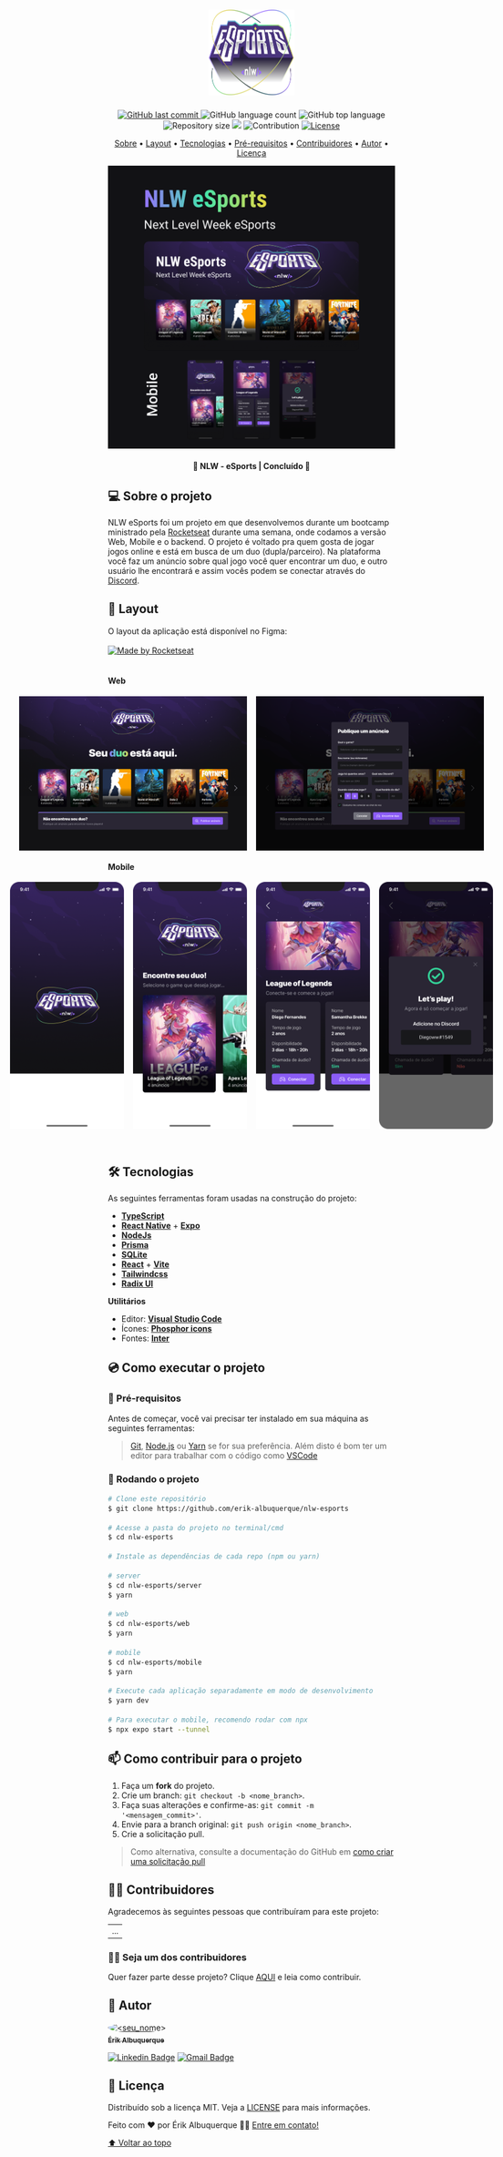<h1 align="center" id="nlw_esports">
  <img src="web/src/assets/logo-nlw-esports.svg" alt="Logo" height="150" width="150">
</h1>

<!-- Description -->
<!-- Pequena descrição do projeto. -->

<p align="center"></p>

<!-- Badges -->
<!--
Aqui peguei como base repo do React(https://github.com/facebook/react) para setar as badges.
Para mais Badges, acesse: https://shields.io/
-->
<p align="center">
  <!-- GitHub last commit -->
  <a href="">
    <img alt="GitHub last commit" src="https://img.shields.io/github/last-commit/erik-albuquerque/nlw-esports?color=%235965E0">
  </a>
  <!-- GitHub language count -->
  <img alt="GitHub language count" src="https://img.shields.io/github/languages/count/erik-albuquerque/nlw-esports?color=%235965E0">
  <!-- GitHub top language -->
  <img alt="GitHub top language" src="https://img.shields.io/github/languages/top/erik-albuquerque/nlw-esports?color=%235965E0">
  <!-- Repository size -->
  <img alt="Repository size" src="https://img.shields.io/github/repo-size/erik-albuquerque/nlw-esports?color=%235965E0">
  <!-- Repository status -->
  <img src="https://www.repostatus.org/badges/latest/active.svg">
  <!-- Contribution -->
  <img src="https://img.shields.io/badge/contribution-welcome-235965E0" alt="Contribution">
  <!-- Link repo -->
  <a href="link repo">
    <img src="https://img.shields.io/github/license/erik-albuquerque/nlw-esports?color=%235965E0" alt="License">
  </a>
</p>

<!-- Table content -->
<!-- Adicione seus tópicos, ex: -->
<p align="center">
 <a href="#about">Sobre</a> •
 <a href="#layout">Layout</a> • 
 <a href="#technologies">Tecnologias</a> • 
 <a href="#prerequisites">Pré-requisitos</a> •
 <a href="#contributors">Contribuidores</a> • 
 <a href="#author">Autor</a> • 
 <a href="#license">Licença</a>
</p>

<!-- main image -->
<p align="center">
  <!-- Link externo ou local(.github). -->
  <img src="./.github/img/bg.png" alt="nlw_esports">
</p>

<!-- Project Status -->
<h4 align="center">
  	🚧 NLW - eSports | Concluído 🚧
</h4>

<!-- Description 2 -->
<!-- Descreva seu projeto. -->
<h2 id="about">
💻 Sobre o projeto
</h2>

NLW eSports foi um projeto em que desenvolvemos durante um bootcamp ministrado pela [Rocketseat](https://www.rocketseat.com.br/) durante uma semana, onde codamos a versão Web, Mobile e o backend. O projeto é voltado pra quem gosta de jogar jogos online e está em busca de um duo (dupla/parceiro). Na plataforma você faz um anúncio sobre qual jogo você quer encontrar um duo, e outro usuário lhe encontrará e assim vocês podem se conectar através do [Discord](https://discord.com/).

<!-- Layout -->
<!-- Substitua pelo link do layout no Figma (https://www.figma.com) -->
<h2 id="layout">🎨 Layout</h2>
O layout da aplicação está disponível no Figma:
<br /><br />
<a href="https://www.figma.com/community/file/1150897317533332617">
  <img alt="Made by Rocketseat" src="https://img.shields.io/badge/Acessar%20Layout%20-Figma-%235965E0">
</a>
<br /><br />

<h4 id="layout_web">Web</h4>
<p align="left" style="display: flex; align-items: flex-start; justify-content: center; gap: 16px;">
  <img src="./.github/img/landing.png" width="400px" alt="exemplo">

  <img src="./.github/img/ad.png" width="400px" alt="exemplo">

</p>

<h4 id="layout_mobile">Mobile</h4>
<p align="left" style="display: flex; align-items: flex-start; justify-content: center; gap: 16px;">
  <img src="./.github/img/mobile/splash.png" width="200px" alt="exemplo">

  <img src="./.github/img/mobile/home.png" width="200px" alt="exemplo">

   <img src="./.github/img/mobile/ad.png" width="200px" alt="exemplo">

   <img src="./.github/img/mobile/connected.png" width="200px" alt="exemplo">

</p>

<!-- Technologies -->
<!-- [nome_da_tech](https://exemplo.com)-->
<br />
<h2 id="technologies">🛠 Tecnologias</h2>

As seguintes ferramentas foram usadas na construção do projeto:

- **[TypeScript](https://www.typescriptlang.org/)**
- **[React Native](https://reactnative.dev/)** + **[Expo](https://expo.dev/)**
- **[NodeJs](https://nodejs.org/en/)**
- **[Prisma](https://www.prisma.io/)**
- **[SQLite](https://www.sqlite.org/index.html)**
- **[React](https://reactjs.org/)** + **[Vite](https://vitejs.dev/)**
- **[Tailwindcss](https://tailwindcss.com/)**
- **[Radix UI](https://www.radix-ui.com/)**

**Utilitários**

- Editor: **[Visual Studio Code](https://code.visualstudio.com/)**
- Ícones: **[Phosphor icons](https://phosphoricons.com/)**
- Fontes: **[Inter](https://fonts.google.com/specimen/Inter?query=Inter)**

<!-- Prerequisites -->
<h2 id="prerequisites">💿 Como executar o projeto</h2>

### 🧰 Pré-requisitos

Antes de começar, você vai precisar ter instalado em sua máquina as seguintes ferramentas:

> [Git](https://git-scm.com), [Node.js](https://nodejs.org/en/) ou [Yarn](https://yarnpkg.com/) se for sua preferência.
> Além disto é bom ter um editor para trabalhar com o código como [VSCode](https://code.visualstudio.com/)

### 🧭 Rodando o projeto

```bash
# Clone este repositório
$ git clone https://github.com/erik-albuquerque/nlw-esports

# Acesse a pasta do projeto no terminal/cmd
$ cd nlw-esports

# Instale as dependências de cada repo (npm ou yarn)

# server 
$ cd nlw-esports/server
$ yarn

# web
$ cd nlw-esports/web
$ yarn

# mobile
$ cd nlw-esports/mobile
$ yarn

# Execute cada aplicação separadamente em modo de desenvolvimento
$ yarn dev

# Para executar o mobile, recomendo rodar com npx
$ npx expo start --tunnel

```

 <!-- Contributors -->
<h2 id="contributors">📫 Como contribuir para o projeto</h2>

1.  Faça um **fork** do projeto.
2.  Crie um branch: `git checkout -b <nome_branch>`.
3.  Faça suas alterações e confirme-as: `git commit -m '<mensagem_commit>'`.
4.  Envie para a branch original: `git push origin <nome_branch>`.
5.  Crie a solicitação pull.

> Como alternativa, consulte a documentação do GitHub em [como criar uma solicitação pull](https://help.github.com/en/github/collaborating-with-issues-and-pull-requests/creating-a-pull-request)

## 👨‍💻 Contribuidores

Agradecemos às seguintes pessoas que contribuíram para este projeto:

<!--
Se você já tem experiência, use o bot para automatizar esse processo.
https://allcontributors.org/docs/en/bot/overview
-->
<table>
  <tr>
    <td align="center">
      ...
    </td>
  </tr>
</table>

### 🙋‍♂️ Seja um dos contribuidores

Quer fazer parte desse projeto? Clique [AQUI](CONTRIBUTING.md) e leia como contribuir.

<!-- Author -->
<!-- Link do avatar do seu GitHub. -->
<h2 id="author">🦸 Autor</h2>
<a href="https://github.com/erik-albuquerque">
<!-- Link externo ou local(.github). -->
 <img style="border-radius: 50%;" src="https://avatars.githubusercontent.com/u/79419167?s=400&u=3edd790414e54cbcaf9cf251ffbe45fa286d7fc8&v=4" width="100px;" alt="<seu_nome>"/>
 <br />
 <sub><b>Érik Albuquerque</b></sub></a>

[![Linkedin Badge](https://img.shields.io/badge/-Linkedin-blue?style=flat-square&logo=Linkedin&logoColor=white&link=https://www.linkedin.com/in/erik-albuquerque/)](https://www.linkedin.com/in/erik-albuquerque/)
[![Gmail Badge](https://img.shields.io/badge/-Gmail-c14438?style=flat-square&logo=Gmail&logoColor=white&link=mailto:erik.albuquerque.oficial@gmail.com)](mailto:erik.albuquerque.oficial@gmail.com)

<!-- License -->
<!-- Crie a licença quando inciar seu projeto. -->
<h2 id="license">📝 Licença</h2>

Distribuído sob a licença MIT. Veja a [LICENSE](LICENSE) para mais informações.

Feito com ❤️ por Érik Albuquerque 👋🏽 [Entre em contato!](https://www.linkedin.com/in/erik-albuquerque/)

<!-- Back to top -->

[⬆ Voltar ao topo](#nlw_esports)<br />
